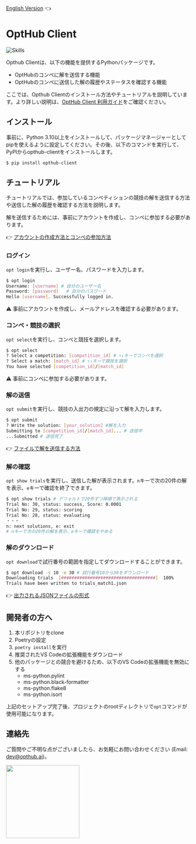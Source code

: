 [English Version](https://github.com/opthub-org/opthub-client) 👈

# OptHub Client

![Skills](https://skillicons.dev/icons?i=py,graphql,docker,vscode,github)

Opthub Clientは、以下の機能を提供するPythonパッケージです。

- OptHubのコンペに解を送信する機能
- OptHubのコンペに送信した解の履歴やステータスを確認する機能

ここでは、Opthub Clientのインストール方法やチュートリアルを説明しています。より詳しい説明は、[OptHub Client 利用ガイド](https://opthub.notion.site/OptHub-Client-1fec52032bca4cdda14d5a28c0028952?pvs=4)をご確認ください。

## インストール

事前に、Python 3.10以上をインストールして、パッケージマネージャーとしてpipを使えるように設定してください。その後、以下のコマンドを実行して、PyPIからopthub-clientをインストールします。

```bash
$ pip install opthub-client
```

## チュートリアル

チュートリアルでは、参加しているコンペティションの競技の解を送信する方法や送信した解の履歴を確認する方法を説明します。

解を送信するためには、事前にアカウントを作成し、コンペに参加する必要があります。

👉 [アカウントの作成方法とコンペの参加方法](https://opthub.notion.site/1b96e2f4e9424db0934f297ee0351403?pvs=4)

### ログイン

`opt login`を実行し、ユーザー名、パスワードを入力します。

```bash
$ opt login
Username: [username] # 自分のユーザー名
Password: [password]   # 自分のパスワード
Hello [username]. Successfully logged in.
```

⚠ 事前にアカウントを作成し、メールアドレスを確認する必要があります。

### コンペ・競技の選択

`opt select`を実行し、コンペと競技を選択します。
```bash
$ opt select
? Select a competition: [competition_id] # ↑↓キーでコンペを選択
? Select a match: [match_id] # ↑↓キーで競技を選択
You have selected [competition_id]/[match_id]
```
⚠ 事前にコンペに参加する必要があります。

### 解の送信

`opt submit`を実行し、競技の入出力の規定に沿って解を入力します。

```bash
$ opt submit
? Write the solution: [your_solution] #解を入力
Submitting to [competition_id]/[match_id]... # 送信中
...Submitted # 送信完了
```

👉 [ファイルで解を送信する方法](https://opthub.notion.site/submit-8a6268ea5fb64dacb8fbcd57cf33f21a?pvs=4)


### 解の確認

`opt show trials`を実行し、送信した解が表示されます。`n`キーで次の20件の解を表示、`e`キーで確認を終了できます。

```bash
$ opt show trials # デフォルトで20件ずつ降順で表示される
Trial No: 30, status: success, Score: 0.0001
Trial No: 29, status: scoring
Trial No: 28, status: evaluating
・・・
n: next solutions, e: exit
# nキーで次の20件の解を表示、eキーで確認をやめる
```

### 解のダウンロード

`opt download`で試行番号の範囲を指定してダウンロードすることができます。

```bash
$ opt download -s 10 -e 30 # 試行番号10から30をダウンロード
Downloading trials  [####################################]  100%
Trials have been written to trials_match1.json
```

👉 [出力されるJSONファイルの形式](https://opthub.notion.site/download-11519960ee914c9e91983f899cbfdbfa?pvs=4)

## 開発者の方へ
1. 本リポジトリをclone
2. Poetryの設定
3. `poetry install`を実行
4. 推奨されたVS Codeの拡張機能をダウンロード
5. 他のパッケージとの競合を避けるため、以下のVS Codeの拡張機能を無効にする
    - ms-python.pylint
    - ms-python.black-formatter
    - ms-python.flake8
    - ms-python.isort

上記のセットアップ完了後、プロジェクトのrootディレクトリで`opt`コマンドが使用可能になります。

## 連絡先 <a id="Contact"></a>

ご質問やご不明な点がございましたら、お気軽にお問い合わせください (Email: dev@opthub.ai)。

<img src="https://opthub.ai/assets/images/logo.svg" width="200">

